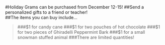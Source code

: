 #Holiday Grams can be purchased from December 12-15!
##Send a personalized gifts to a friend or teacher!
</br>
##The items you can buy include...
>###$1 for candy cane
>###$1 for two pouches of hot chocolate
>###$1 for two pieces of Ghiradelli Peppermint Bark
>###$1 for a small snowman stuffed animal
###There are limited quantities!
